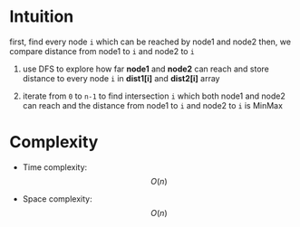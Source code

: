 # Intuition
<!-- Describe your first thoughts on how to solve this problem. -->
first, find every node `i` which can be reached by node1 and node2
then, we compare distance from node1 to `i` and node2 to `i`

1. use DFS to explore how far **node1** and **node2** can reach and store distance to every node `i` in **dist1[i]** and **dist2[i]** array

2. iterate from `0` to `n-1` to find intersection `i` which both node1 and node2 can reach and the  distance from node1 to `i` and node2 to `i` is MinMax

# Complexity
- Time complexity:
$$O(n)$$

- Space complexity:
$$O(n)$$


